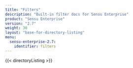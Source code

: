 ```yaml
---
title: "Filters"
description: "Built-in filter docs for Sensu Enterprise"
product: "Sensu Enterprise"
version: "2.7"
weight: 30
layout: "base-for-directory-listing"
menu:
  sensu-enterprise-2.7:
    identifier: filters
---
```


{{< directoryListing >}}

